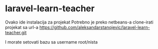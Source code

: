 # laravel-learn-teacher

Ovako ide instalacija za projekat
Potrebno je preko netbeans-a clone-irati projekat sa url-a
https://github.com/aleksandarstanojevic/laravel-learn-teacher.git

I morate setovati bazu sa username root/nista